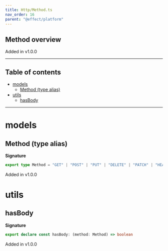 ```yaml
---
title: Http/Method.ts
nav_order: 16
parent: "@effect/platform"
---
```


## Method overview

Added in v1.0.0

---

<h2 class="text-delta">Table of contents</h2>

- [models](#models)
  - [Method (type alias)](#method-type-alias)
- [utils](#utils)
  - [hasBody](#hasbody)

---

# models

## Method (type alias)

**Signature**

```ts
export type Method = "GET" | "POST" | "PUT" | "DELETE" | "PATCH" | "HEAD" | "OPTIONS"
```

Added in v1.0.0

# utils

## hasBody

**Signature**

```ts
export declare const hasBody: (method: Method) => boolean
```

Added in v1.0.0
